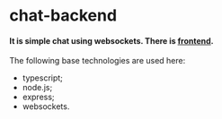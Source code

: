 # chat-backend

#### It is simple chat using websockets. There is <a href="https://github.com/vy-levyy/chat" target="_blank">frontend</a>.

The following base technologies are used here:
- typescript;
- node.js;
- express;
- websockets.
